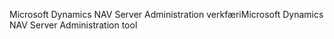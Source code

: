 <span data-ttu-id="46717-101">Microsoft Dynamics NAV Server Administration verkfæri</span><span class="sxs-lookup"><span data-stu-id="46717-101">Microsoft Dynamics NAV Server Administration tool</span></span>